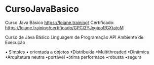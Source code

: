 # CursoJavaBasico
Curso Java Básico 
https://loiane.training/
Certificado: 
https://loiane.training/certificado/GPCI2YJxgjooRGXtatoM

Curso de Java Básico
Linguagem de Programação
API
Ambiente de Execução

 • Simples
 • orientada a objetos
 •Distribuída
 •Multithreaded
 •Dinâmica
 •Arquitetura neutra
 •portável
 •ótima performace
 •robusta 
 •segura

